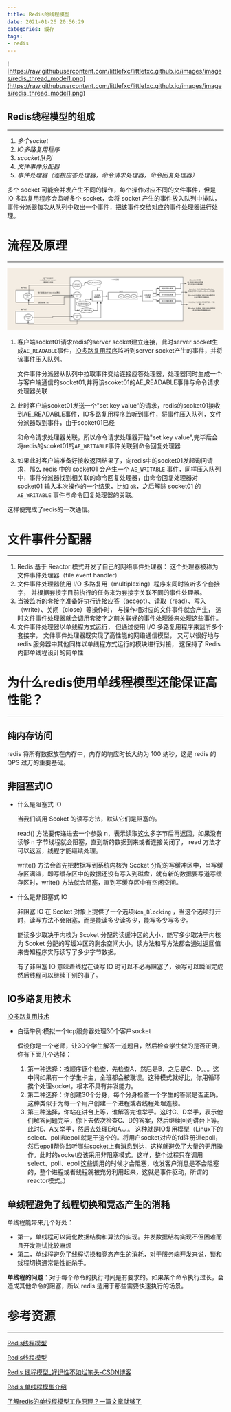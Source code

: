 ```yaml
---
title: Redis的线程模型
date: 2021-01-26 20:56:29
categories: 缓存
tags:
- redis
---
```


![https://raw.githubusercontent.com/littlefxc/littlefxc.github.io/images/images/redis_thread_model1.png](https://raw.githubusercontent.com/littlefxc/littlefxc.github.io/images/images/redis_thread_model1.png)

## **Redis线程模型的组成**

------

1. *多个socket*
2. *IO多路复用程序*
3. *scocket队列*
4. *文件事件分配器*
5. *事件处理器（连接应答处理器，命令请求处理器，命令回复处理器）*

多个 socket 可能会并发产生不同的操作，每个操作对应不同的文件事件，但是 IO 多路复用程序会监听多个 socket，会将 socket 产生的事件放入队列中排队，事件分派器每次从队列中取出一个事件，把该事件交给对应的事件处理器进行处理。

# 流程及原理

------

![redis_thread_model](https://raw.githubusercontent.com/littlefxc/littlefxc.github.io/images/images/redis_thread_model.png)

1. 客户端socket01请求redis的server scoket建立连接，此时server socket生成`AE_READABLE`事件，[IO多路复用程序](https://www.notion.so/IO-3896961f1af045ba8a7d2f184f87748d)监听到server socket产生的事件，并将该事件压入队列。

   文件事件分派器从队列中拉取事件交给连接应答处理器，处理器同时生成一个与客户端通信的socket01,并将该scoket01的AE_READABLE事件与命令请求处理器关联

2. 此时客户端scoket01发送一个"set key value“的请求，redis的scoket01接收到AE_READABLE事件，IO多路复用程序监听到事件，将事件压入队列，文件分派器取到事件，由于scoket01已经

   和命令请求处理器关联，所以命令请求处理器开始"set key value",完毕后会将redis的scoket01的`AE_WRITABLE`事件关联到命令回复处理器

3. 如果此时客户端准备好接收返回结果了，向redis中的socket01发起询问请求，那么 redis 中的 socket01 会产生一个 `AE_WRITABLE` 事件，同样压入队列中，事件分派器找到相关联的命令回复处理器，由命令回复处理器对 socket01 输入本次操作的一个结果，比如 `ok`，之后解除 socket01 的 `AE_WRITABLE` 事件与命令回复处理器的关联。

这样便完成了redis的一次通信。

# 文件事件分配器

------

1. Redis 基于 Reactor 模式开发了自己的网络事件处理器： 这个处理器被称为文件事件处理器（file event handler）
2. 文件事件处理器使用 I/O 多路复用（multiplexing）程序来同时监听多个套接字， 并根据套接字目前执行的任务来为套接字关联不同的事件处理器。
3. 当被监听的套接字准备好执行连接应答（accept）、读取（read）、写入（write）、关闭（close）等操作时， 与操作相对应的文件事件就会产生， 这时文件事件处理器就会调用套接字之前关联好的事件处理器来处理这些事件。
4. 文件事件处理器以单线程方式运行， 但通过使用 I/O 多路复用程序来监听多个套接字， 文件事件处理器既实现了高性能的网络通信模型， 又可以很好地与 redis 服务器中其他同样以单线程方式运行的模块进行对接， 这保持了 Redis 内部单线程设计的简单性

# 为什么redis使用单线程模型还能保证高性能？

------

## 纯内存访问

redis 将所有数据放在内存中，内存的响应时长大约为 100 纳秒，这是 redis 的 QPS 过万的重要基础。

## 非阻塞式IO

- 什么是阻塞式 IO

  当我们调用 Scoket 的读写方法，默认它们是阻塞的。

  read() 方法要传递进去一个参数 n，表示读取这么多字节后再返回，如果没有读够 n 字节线程就会阻塞，直到新的数据到来或者连接关闭了， read 方法才可以返回，线程才能继续处理。

  write() 方法会首先把数据写到系统内核为 Scoket 分配的写缓冲区中，当写缓存区满溢，即写缓存区中的数据还没有写入到磁盘，就有新的数据要写道写缓存区时，write() 方法就会阻塞，直到写缓存区中有空闲空间。

- 什么是非阻塞式 IO

  非阻塞 IO 在 Scoket 对象上提供了一个选项`Non_Blocking` ，当这个选项打开时，读写方法不会阻塞，而是能读多少读多少，能写多少写多少。

  能读多少取决于内核为 Scoket 分配的读缓冲区的大小，能写多少取决于内核为 Scoket 分配的写缓冲区的剩余空间大小。读方法和写方法都会通过返回值来告知程序实际读写了多少字节数据。

  有了非阻塞 IO 意味着线程在读写 IO 时可以不必再阻塞了，读写可以瞬间完成然后线程可以继续干别的事了。

## IO多路复用技术

[IO多路复用技术](https://www.notion.so/IO-3896961f1af045ba8a7d2f184f87748d)

- 白话举例:模拟一个tcp服务器处理30个客户socket

  假设你是一个老师，让30个学生解答一道题目，然后检查学生做的是否正确，你有下面几个选择：

  1. 第一种选择：按顺序逐个检查，先检查A，然后是B，之后是C、D。。。这中间如果有一个学生卡主，全班都会被耽误。这种模式就好比，你用循环挨个处理socket，根本不具有并发能力。
  2. 第二种选择：你创建30个分身，每个分身检查一个学生的答案是否正确。 这种类似于为每一个用户创建一个进程或者线程处理连接。
  3. 第三种选择，你站在讲台上等，谁解答完谁举手。这时C、D举手，表示他们解答问题完毕，你下去依次检查C、D的答案，然后继续回到讲台上等。此时E、A又举手，然后去处理E和A。。。 这种就是IO复用模型（Linux下的select、poll和epoll就是干这个的。将用户socket对应的fd注册进epoll，然后epoll帮你监听哪些socket上有消息到达，这样就避免了大量的无用操作。此时的socket应该采用非阻塞模式。这样，整个过程只在调用select、poll、epoll这些调用的时候才会阻塞，收发客户消息是不会阻塞的，整个进程或者线程就被充分利用起来，这就是事件驱动，所谓的reactor模式。）

## 单线程避免了线程切换和竞态产生的消耗

单线程能带来几个好处：

- 第一，单线程可以简化数据结构和算法的实现。并发数据结构实现不但困难而且开发测试比较麻烦
- 第二，单线程避免了线程切换和竞态产生的消耗，对于服务端开发来说，锁和线程切换通常是性能杀手。

**单线程的问题**：对于每个命令的执行时间是有要求的。如果某个命令执行过长，会造成其他命令的阻塞，所以 redis 适用于那些需要快速执行的场景。

# 参考资源

------

[Redis线程模型](https://www.cnblogs.com/volare/p/12283355.html)

[Redis线程模型](https://www.jianshu.com/p/8f2fb61097b8)

[Redis 线程模型_好记性不如烂笔头-CSDN博客](https://blog.csdn.net/m0_37524661/article/details/87086267)

[Redis 单线程模型介绍](https://cloud.tencent.com/developer/article/1403767)

[了解redis的单线程模型工作原理？一篇文章就够了](https://www.cnblogs.com/lm970585581/p/13220299.html)